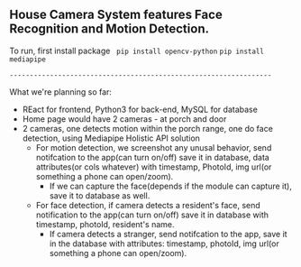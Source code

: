 ## House Camera System features Face Recognition and Motion Detection.
To run, first install package 
``` pip install opencv-python```
``` pip install mediapipe ```

``` ----------------------------------------------------------------- ```

What we're planning so far:
-  REact for frontend, Python3 for back-end, MySQL for database
- Home page would have 2 cameras - at porch and door 
-  2 cameras, one detects motion within the porch range, one do face detection, using Mediapipe Holistic API solution
    -  For motion detection, we screenshot any unusal behavior, send notifcation to the app(can turn on/off) save it in database, data attributes(or cols whatever) with timestamp, PhotoId, img url(or something a phone can open/zoom). 
        - If we can capture the face(depends if the module can capture it), save it to database as well.
    -  For face detection, if camera detects a resident's face, send notification to the app(can turn on/off) save it in database with timestamp, photoId, resident's name.
        -  If camera detects a stranger, send notifcation to the app, save it in the database with attributes: timestamp, photoId, img url(or something a phone can open/zoom).

